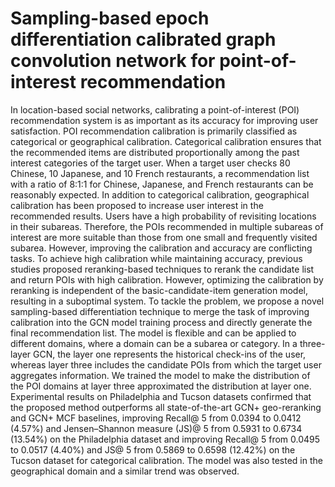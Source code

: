 # Sampling-based epoch differentiation calibrated graph convolution network for point-of-interest recommendation



In location-based social networks, calibrating a point-of-interest (POI) recommendation system is as important as its accuracy for improving user satisfaction. POI recommendation calibration is primarily classified as categorical or geographical calibration. Categorical calibration ensures that the recommended items are distributed proportionally among the past interest categories of the target user. When a target user checks 80 Chinese, 10 Japanese, and 10 French restaurants, a recommendation list with a ratio of 8:1:1 for Chinese, Japanese, and French restaurants can be reasonably expected. In addition to categorical calibration, geographical calibration has been proposed to increase user interest in the recommended results. Users have a high probability of revisiting locations in their subareas. Therefore, the POIs recommended in multiple subareas of interest are more suitable than those from one small and frequently visited subarea. However, improving the calibration and accuracy are conflicting tasks. To achieve high calibration while maintaining accuracy, previous studies proposed reranking-based techniques to rerank the candidate list and return POIs with high calibration. However, optimizing the calibration by reranking is independent of the basic-candidate-item generation model, resulting in a suboptimal system. To tackle the problem, we propose a novel sampling-based differentiation technique to merge the task of improving calibration into the GCN model training process and directly generate the final recommendation list. The model is flexible and can be applied to different domains, where a domain can be a subarea or category. In a three-layer GCN, the layer one represents the historical check-ins of the user, whereas layer three includes the candidate POIs from which the target user aggregates information. We trained the model to make the distribution of the POI domains at layer three approximated the distribution at layer one. Experimental results on Philadelphia and Tucson datasets confirmed that the proposed method outperforms all state-of-the-art GCN+ geo-reranking and GCN+ MCF baselines, improving Recall@ 5 from 0.0394 to 0.0412 (4.57%) and Jensen–Shannon measure (JS)@ 5 from 0.5931 to 0.6734 (13.54%) on the Philadelphia dataset and improving Recall@ 5 from 0.0495 to 0.0517 (4.40%) and JS@ 5 from 0.5869 to 0.6598 (12.42%) on the Tucson dataset for categorical calibration. The model was also tested in the geographical domain and a similar trend was observed.
